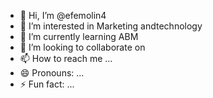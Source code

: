 - 👋 Hi, I’m @efemolin4
- 👀 I’m interested in Marketing andtechnology 
- 🌱 I’m currently learning ABM
- 💞️ I’m looking to collaborate on 
- 📫 How to reach me ...
- 😄 Pronouns: ...
- ⚡ Fun fact: ...

<!---
efemolin4/efemolin4 is a ✨ special ✨ repository because its `README.md` (this file) appears on your GitHub profile.
You can click the Preview link to take a look at your changes.
--->
